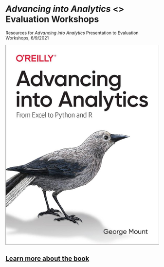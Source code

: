 # _Advancing into Analytics_ <> Evaluation Workshops

Resources for _Advancing into Analytics_ Presentation to Evaluation Workshops, 6/9/2021

![](book.jpg)

## [Learn more about the book](http://georgejmount.com/book/)
